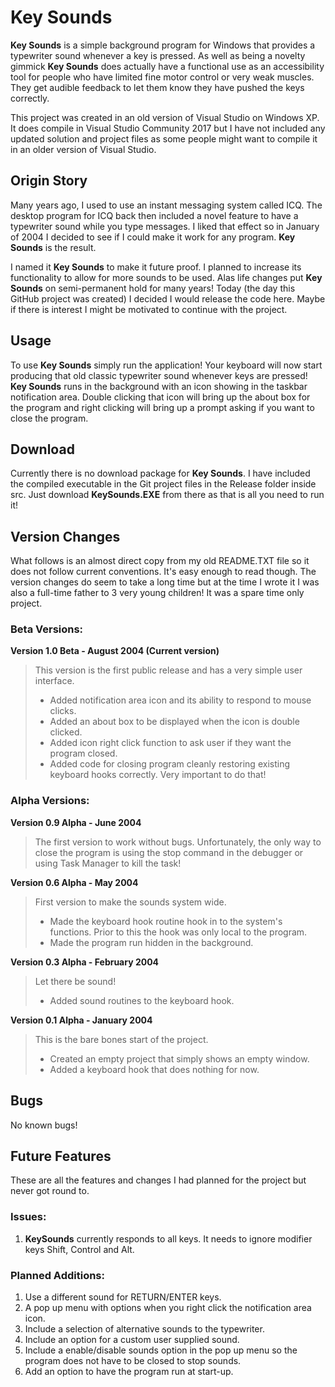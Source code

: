 # Key Sounds

**Key Sounds** is a simple background program for Windows that provides a typewriter sound whenever a key is pressed.
As well as being a novelty gimmick **Key Sounds** does actually have a functional use as an accessibility tool for people who have limited fine motor control or very weak muscles. They get audible feedback to let them know they have pushed the keys correctly.

This project was created in an old version of Visual Studio on Windows XP. It does compile in Visual Studio Community 2017 but I have not included any updated solution and project files as some people might want to compile it in an older version of Visual Studio.

## Origin Story

Many years ago, I used to use an instant messaging system called ICQ. The desktop program for ICQ back then included a novel feature to have a typewriter sound while you type messages. I liked that effect so in January of 2004 I decided to see if I could make it work for any program. **Key Sounds** is the result.

I named it **Key Sounds** to make it future proof. I planned to increase its functionality to allow for more sounds to be used. Alas life changes put **Key Sounds** on semi-permanent hold for many years! Today (the day this GitHub project was created) I decided I would release the code here. Maybe if there is interest I might be motivated to continue with the project.

## Usage

To use **Key Sounds** simply run the application! Your keyboard will now start producing that old classic typewriter sound whenever keys are pressed! **Key Sounds** runs in the background with an icon showing in the taskbar notification area. Double clicking that icon will bring up the about box for the program and right clicking will bring up a prompt asking if you want to close the program.

## Download

Currently there is no download package for **Key Sounds**. I have included the compiled executable in the Git project files in the Release folder inside src. Just download **KeySounds.EXE** from there as that is all you need to run it!

## Version Changes

What follows is an almost direct copy from my old README.TXT file so it does not follow current conventions. It's easy enough to read though. The version changes do seem to take a long time but at the time I wrote it I was also a full-time father to 3 very young children! It was a spare time only project.

### Beta Versions:

**Version 1.0 Beta - August 2004 (Current version)**
> This version is the first public release and has a very simple user interface.
> - Added notification area icon and its ability to respond to mouse clicks.
> - Added an about box to be displayed when the icon is double clicked.
> - Added icon right click function to ask user if they want the program closed.
> - Added code for closing program cleanly restoring existing keyboard hooks correctly. Very important to do that!

### Alpha Versions:
**Version 0.9 Alpha - June 2004**
> The first version to work without bugs. Unfortunately, the only way to close the program is using the stop command in the debugger or using Task Manager to kill the task!

**Version 0.6 Alpha - May 2004**
> First version to make the sounds system wide.
> - Made the keyboard hook routine hook in to the system's functions. Prior to this the hook was only local to the program.
> - Made the program run hidden in the background.

**Version 0.3 Alpha - February 2004**
> Let there be sound!
> - Added sound routines to the keyboard hook.

**Version 0.1 Alpha - January 2004**
> This is the bare bones start of the project.
> - Created an empty project that simply shows an empty window.
> - Added a keyboard hook that does nothing for now.

## Bugs

No known bugs!

## Future Features

These are all the features and changes I had planned for the project but never got round to.

### Issues:
1. **KeySounds** currently responds to all keys. It needs to ignore modifier keys Shift, Control and Alt.

### Planned Additions:
1. Use a different sound for RETURN/ENTER keys.
2. A pop up menu with options when you right click the notification area icon.
3. Include a selection of alternative sounds to the typewriter.
4. Include an option for a custom user supplied sound.
5. Include a enable/disable sounds option in the pop up menu so the program does not have to be closed to stop sounds.
6. Add an option to have the program run at start-up.
